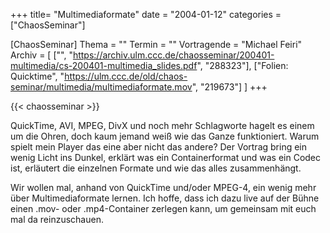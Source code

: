 +++
title= "Multimediaformate"
date = "2004-01-12"
categories = ["ChaosSeminar"]

[ChaosSeminar]
Thema = ""
Termin = ""
Vortragende = "Michael Feiri"
Archiv = [
	["", "https://archiv.ulm.ccc.de/chaosseminar/200401-multimedia/cs-200401-multimedia_slides.pdf", "288323"],
    ["Folien: Quicktime", "https://ulm.ccc.de/old/chaos-seminar/multimedia/multimediaformate.mov", "219673"]
	]
+++

{{< chaosseminar >}}

QuickTime, AVI, MPEG, DivX und noch mehr Schlagworte hagelt es einem um die Ohren, doch kaum jemand weiß wie das Ganze funktioniert. Warum spielt mein Player das eine aber nicht das andere? Der Vortrag bring ein wenig Licht ins Dunkel, erklärt was ein Containerformat und was ein Codec ist, erläutert die einzelnen Formate und wie das alles zusammenhängt.

Wir wollen mal, anhand von QuickTime und/oder MPEG-4, ein wenig mehr über Multimediaformate lernen. Ich hoffe, dass ich dazu live auf der Bühne einen .mov- oder .mp4-Container zerlegen kann, um gemeinsam mit euch mal da reinzuschauen.
